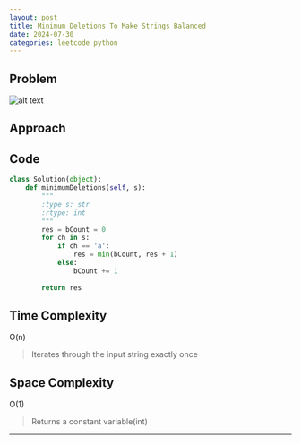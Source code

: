 ```yaml
---
layout: post
title: Minimum Deletions To Make Strings Balanced 
date: 2024-07-30
categories: leetcode python
---
```

## Problem
![alt text](/blog/public/img/MinimumDeletionsToMakeStringsBalanced.png)

## Approach


## Code
```python
class Solution(object):
    def minimumDeletions(self, s):
        """
        :type s: str
        :rtype: int
        """
        res = bCount = 0
        for ch in s:
            if ch == 'a':
                res = min(bCount, res + 1)
            else:
                bCount += 1
        
        return res
```

## Time Complexity
O(n)
> Iterates through the input string exactly once

## Space Complexity
O(1)
> Returns a constant variable(int)

---